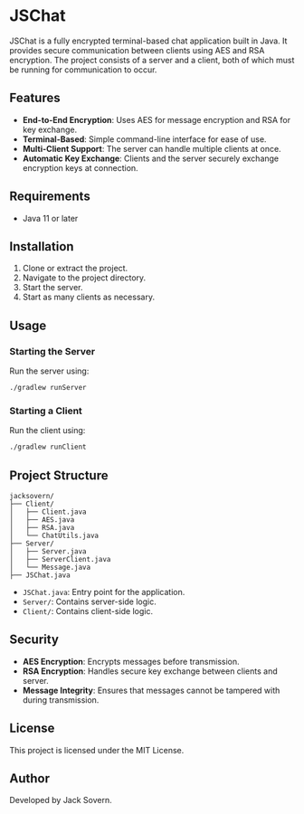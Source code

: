 # JSChat

JSChat is a fully encrypted terminal-based chat application built in Java. It provides secure communication between clients using AES and RSA encryption. The project consists of a server and a client, both of which must be running for communication to occur.

## Features
- **End-to-End Encryption**: Uses AES for message encryption and RSA for key exchange.
- **Terminal-Based**: Simple command-line interface for ease of use.
- **Multi-Client Support**: The server can handle multiple clients at once.
- **Automatic Key Exchange**: Clients and the server securely exchange encryption keys at connection.

## Requirements
- Java 11 or later

## Installation
1. Clone or extract the project.
2. Navigate to the project directory.
3. Start the server.
4. Start as many clients as necessary.

## Usage
### Starting the Server
Run the server using:
```sh
./gradlew runServer
```

### Starting a Client
Run the client using:
```sh
./gradlew runClient
```

## Project Structure
```
jacksovern/
├── Client/
│   ├── Client.java
│   ├── AES.java
│   ├── RSA.java
│   └── ChatUtils.java
├── Server/
│   ├── Server.java
│   ├── ServerClient.java
│   └── Message.java
├── JSChat.java
```
- `JSChat.java`: Entry point for the application.
- `Server/`: Contains server-side logic.
- `Client/`: Contains client-side logic.

## Security
- **AES Encryption**: Encrypts messages before transmission.
- **RSA Encryption**: Handles secure key exchange between clients and server.
- **Message Integrity**: Ensures that messages cannot be tampered with during transmission.

## License
This project is licensed under the MIT License.

## Author
Developed by Jack Sovern.
